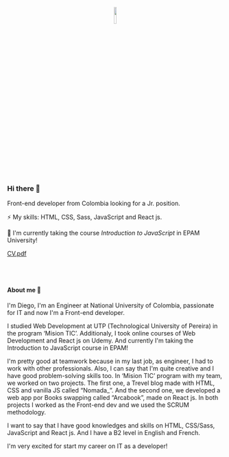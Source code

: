 <div align="center">
<img src="https://i.giphy.com/media/f6hnhHkks8bk4jwjh3/giphy.webp" align="center" style="width: 10%" />
</div>  

### Hi there 👋

Front-end developer from Colombia looking for a Jr. position.

⚡ My skills: HTML, CSS, Sass, JavaScript and React js.

🌱 I'm currently taking the course _Introduction to JavaScript_ in EPAM University!

[CV.pdf](https://drive.google.com/drive/folders/13aIY4GQLcwjeAvWOI3n-exwJ6NoSDTcY?usp=share_link)

<br/>
<br/>

#### About me 🧑
I'm Diego, I'm an Engineer at National University of Colombia, passionate for IT and now I'm a Front-end developer.

I studied Web Development at UTP (Technological University of Pereira) in the program ‘Mision TIC’. Additionaly, I took online courses of Web Development and React js on Udemy. And currently I'm taking the Introduction to JavaScript course in EPAM!

I'm pretty good at teamwork because in my last job, as engineer, I had to work with other professionals. Also, I can say that I'm quite creative and I have good problem-solving skills too. In ‘Mision TIC’ program with my team, we worked on two projects. The first one, a Trevel blog made with HTML, CSS and vanilla JS called “Nomada_”. And the second one, we developed a web app por Books swapping called “Arcabook”, made on React js. In both projects I worked as the Front-end dev and we used the SCRUM methodology.

I want to say that I have good knowledges and skills on HTML, CSS/Sass, JavaScript and React js. And I have a B2 level in English and French.

I'm very excited for start my career on IT as a developer!


<!--
**daramosn/daramosn** is a ✨ _special_ ✨ repository because its `README.md` (this file) appears on your GitHub profile.

Here are some ideas to get you started:

- 🔭 I’m currently working on ...
- 🌱 I’m currently learning ...
- 👯 I’m looking to collaborate on ...
- 🤔 I’m looking for help with ...
- 💬 Ask me about ...
- 📫 How to reach me: ...
- 😄 Pronouns: ...
- ⚡ Fun fact: ...
-->
